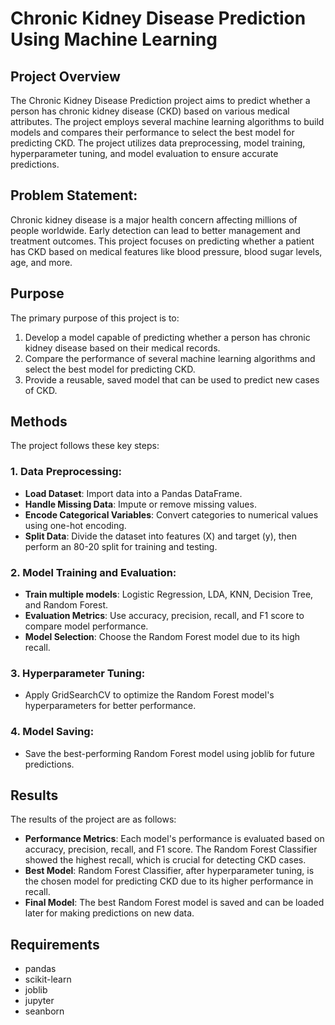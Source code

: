 # Chronic Kidney Disease Prediction Using Machine Learning

## Project Overview
The Chronic Kidney Disease Prediction project aims to predict whether a person has chronic kidney disease (CKD) based on various medical attributes. The project employs several machine learning algorithms to build models and compares their performance to select the best model for predicting CKD. The project utilizes data preprocessing, model training, hyperparameter tuning, and model evaluation to ensure accurate predictions.

## Problem Statement:
Chronic kidney disease is a major health concern affecting millions of people worldwide. Early detection can lead to better management and treatment outcomes. This project focuses on predicting whether a patient has CKD based on medical features like blood pressure, blood sugar levels, age, and more.

## Purpose
The primary purpose of this project is to:
1. Develop a model capable of predicting whether a person has chronic kidney disease based on their medical records.
2. Compare the performance of several machine learning algorithms and select the best model for predicting CKD.
3. Provide a reusable, saved model that can be used to predict new cases of CKD.

## Methods
The project follows these key steps:

### 1. Data Preprocessing:
- **Load Dataset**: Import data into a Pandas DataFrame.
- **Handle Missing Data**: Impute or remove missing values.
- **Encode Categorical Variables**: Convert categories to numerical values using one-hot encoding.
- **Split Data**: Divide the dataset into features (X) and target (y), then perform an 80-20 split for training and testing.

### 2. Model Training and Evaluation:
- **Train multiple models**: Logistic Regression, LDA, KNN, Decision Tree, and Random Forest.
- **Evaluation Metrics**: Use accuracy, precision, recall, and F1 score to compare model performance.
- **Model Selection**: Choose the Random Forest model due to its high recall.

### 3. Hyperparameter Tuning:
- Apply GridSearchCV to optimize the Random Forest model's hyperparameters for better performance.

### 4. Model Saving:
- Save the best-performing Random Forest model using joblib for future predictions.

## Results
The results of the project are as follows:
- **Performance Metrics**: Each model's performance is evaluated based on accuracy, precision, recall, and F1 score. The Random Forest Classifier showed the highest recall, which is crucial for detecting CKD cases.
- **Best Model**: Random Forest Classifier, after hyperparameter tuning, is the chosen model for predicting CKD due to its higher performance in recall.
- **Final Model**: The best Random Forest model is saved and can be loaded later for making predictions on new data.

## Requirements
- pandas
- scikit-learn
- joblib
- jupyter
- seanborn



